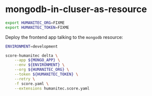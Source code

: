 # mongodb-in-cluser-as-resource

```bash
export HUMANITEC_ORG=FIXME
export HUMANITEC_TOKEN=FIXME
```

Deploy the frontend app talking to the `mongodb` resource:
```bash
ENVIRONMENT=development

score-humanitec delta \
    --app ${MONGO_APP} \
    --env ${ENVIRONMENT} \
    --org ${HUMANITEC_ORG} \
    --token ${HUMANITEC_TOKEN} \
    --retry \
    -f score.yaml \
    --extensions humanitec.score.yaml
```
